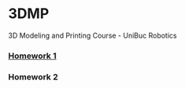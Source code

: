 # 3DMP
3D Modeling and Printing Course - UniBuc Robotics


### [Homework 1](/homework-1)
### Homework 2

